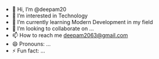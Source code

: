 - 👋 Hi, I’m @deepam20
- 👀 I’m interested in Technology
- 🌱 I’m currently learning Modern Development in my field
- 💞️ I’m looking to collaborate on ...
- 📫 How to reach me deepam2063@gmail.com
- 😄 Pronouns: ...
- ⚡ Fun fact: ...

<!---
deepam20/deepam20 is a ✨ special ✨ repository because its `README.md` (this file) appears on your GitHub profile.
You can click the Preview link to take a look at your changes.
--->
